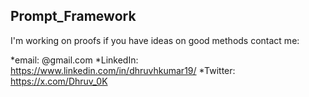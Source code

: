 ## Prompt_Framework

I'm working on proofs if you have ideas on good methods contact me:

*email: @gmail.com
*LinkedIn: https://www.linkedin.com/in/dhruvhkumar19/
*Twitter: https://x.com/Dhruv_0K
